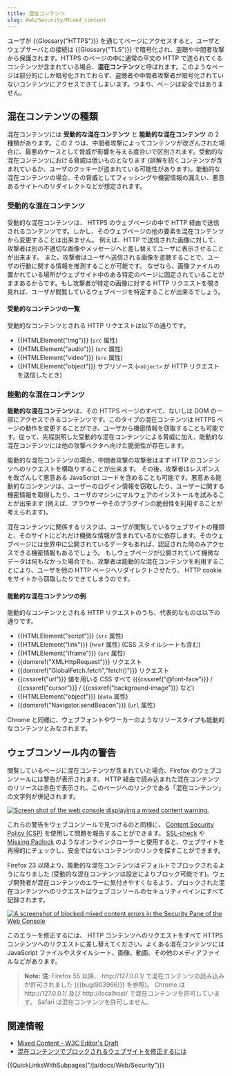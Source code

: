 ```yaml
---
title: 混在コンテンツ
slug: Web/Security/Mixed_content
---
```

ユーザが {{Glossary("HTTPS")}} を通じてページにアクセスすると、ユーザとウェブサーバとの接続は {{Glossary("TLS")}} で暗号化され、盗聴や中間者攻撃から保護されます。HTTPS のページの中に通常の平文の HTTP で送られてくるコンテンツが含まれている場合、**混在コンテンツ**と呼ばれます。このようなページは部分的にしか暗号化されておらず、盗聴者や中間者攻撃者が暗号化されていないコンテンツにアクセスできてしまいます。つまり、ページは安全ではありません。

## 混在コンテンツの種類

混在コンテンツには **受動的な混在コンテンツ** と **能動的な混在コンテンツ** の 2 種類があります。この 2 つは、中間者攻撃によってコンテンツが改ざんされた場合に、最悪のケースとして脅威が影響を与える度合いで区別されます。受動的な混在コンテンツにおける脅威は低いものとなります (誤解を招くコンテンツが含まれているか、ユーザのクッキーが盗まれている可能性があります)。能動的な混在コンテンツの場合、その脅威としてフィッシングや機密情報の漏えい、悪意あるサイトへのリダイレクトなどが想定されます。

### 受動的な混在コンテンツ

受動的な混在コンテンツは、 HTTPS のウェブページの中で HTTP 経由で送信されるコンテンツです。しかし、そのウェブページの他の要素を混在コンテンツから変更することは出来ません。 例えば、HTTP で送信された画像に対して、攻撃者は別の不適切な画像やメッセージへと差し替えてユーザに表示させることが出来ます。 また、攻撃者はユーザへ送信される画像を盗聴することで、ユーザの行動に関する情報を推測することが可能です。 なぜなら、画像ファイルの置かれている場所がウェブサイト中のある特定のページに固定されていることがままあるからです。もし攻撃者が特定の画像に対する HTTP リクエストを覗き見れば、ユーザが閲覧しているウェブページを特定することが出来るでしょう。

#### 受動的なコンテンツの一覧

受動的なコンテンツとされる HTTP リクエストは以下の通りです。

- {{HTMLElement("img")}} (`src` 属性)
- {{HTMLElement("audio")}} (`src` 属性)
- {{HTMLElement("video")}} (`src` 属性)
- {{HTMLElement("object")}} サブリソース (`<object>` が HTTP リクエストを送信したとき)

### 能動的な混在コンテンツ

**能動的な混在コンテンツ**は、その HTTPS ページのすべて、ないしは DOM の一部にアクセスできるコンテンツです。このタイプの混在コンテンツは HTTPS ページの動作を変更することができ、ユーザから機密情報を窃取することも可能です。従って、先程説明した受動的な混在コンテンツによる脅威に加え、能動的な混在コンテンツには他の攻撃ベクタへ向けた脆弱性が存在します。

能動的な混在コンテンツの場合、中間者攻撃の攻撃者はまず HTTP のコンテンツへのリクエストを横取りすることが出来ます。 その後、攻撃者はレスポンスを改ざんして悪意ある JavaScript コードを含めることも可能です。悪意ある能動的なコンテンツは、ユーザーのログイン情報を窃取したり、ユーザーに関する機密情報を取得したり、ユーザのマシンにマルウェアのインストールを試みることが出来ます (例えば、ブラウザーやそのプラグインの脆弱性を利用することが考えられます)。

混在コンテンツに関係するリスクは、ユーザが閲覧しているウェブサイトの種類と、そのサイトにどれだけ機微な情報が含まれているかに依存します。そのウェブページには世界中に公開されているデータもあれば、認証された時のみアクセスできる機密情報もあるでしょう。 もしウェブページが公開されていて機微なデータは何もなかった場合でも、攻撃者は能動的な混在コンテンツを利用することにより、ユーザを他の HTTP ページへリダイレクトさせたり、 HTTP cookie をサイトから窃取したりできてしまうのです。

#### 能動的な混在コンテンツの例

能動的なコンテンツとされる HTTP リクエストのうち、代表的なものは以下の通りです。

- {{HTMLElement("script")}} (`src` 属性)
- {{HTMLElement("link")}} (`href` 属性) (CSS スタイルシートも含む)
- {{HTMLElement("iframe")}} (`src` 属性)
- {{domxref("XMLHttpRequest")}} リクエスト
- {{domxref("GlobalFetch.fetch","fetch()")}} リクエスト
- {{cssxref("url")}} 値を用いる CSS すべて ({{cssxref("@font-face")}} / {{cssxref("cursor")}} / {{cssxref("background-image")}} など)
- {{HTMLElement("object")}} (`data` 属性)
- {{domxref("Navigator.sendBeacon")}} (`url` 属性)

Chrome と同様に、ウェブフォントやワーカーのようなリソースタイプも能動的なコンテンツとみなされます。

## ウェブコンソール内の警告

閲覧しているページに混在コンテンツが含まれていた場合、Firefox のウェブコンソールには警告が表示されます。 HTTP 経由で読み込まれた混在コンテンツのリソースは赤色で表示され、このページへのリンクである「混在コンテンツ」の文字列が併記されます。

[![Screen shot of the web console displaying a mixed content warning.](Mixed_content_-_Net_pane.png)](Mixed_content_-_Net_pane.png)

これらの警告をウェブコンソールで見つけるのと同様に、 [Content Security Policy (CSP)](/ja/docs/Web/HTTP/CSP) を使用して問題を報告することができます。 [SSL-check](http://www.jitbit.com/sslcheck/) や [Missing Padlock](https://www.missingpadlock.com/) のようなオンラインクローラーと使用すると、ウェブサイトを再帰的にチェックし、安全ではないコンテンツのリンクを探すことができます。

Firefox 23 以降より、能動的な混在コンテンツはデフォルトでブロックされるようになりました (受動的な混在コンテンツは設定によりブロック可能です)。ウェブ開発者が混在コンテンツのエラーに気付きやすくなるよう、ブロックされた混在コンテンツへのリクエストはウェブコンソールのセキュリティペインにすべて記録されます。

[![A screenshot of blocked mixed content errors in the Security Pane of the Web Console](mixed_content_webconsole.png)](blocked-mixed-content-errors.png)

このエラーを修正するには、 HTTP コンテンツへのリクエストをすべて HTTPS コンテンツへのリクエストに差し替えてください。よくある混在コンテンツには JavaScript ファイルやスタイルシート、画像、動画、その他のメディアファイルなどがあります。

> **Note:** **注**: Firefox 55 以降、 http\://127.0.0.1/ で混在コンテンツの読み込みが許可されました ({{bug(903966)}} を参照)。 Chrome は http\://127.0.0.1/ 及び http\://localhost/ で混在コンテンツを許可しています。 Safari は混在コンテンツを許可しません。

## 関連情報

- [Mixed Content - W3C Editor's Draft](https://w3c.github.io/webappsec/specs/mixedcontent/)
- [混在コンテンツでブロックされるウェブサイトを修正するには](/ja/docs/Security/%E6%B7%B7%E5%9C%A8%E3%82%B3%E3%83%B3%E3%83%86%E3%83%B3%E3%83%84/How_to_fix_website_with_mixed_content)

{{QuickLinksWithSubpages("/ja/docs/Web/Security")}}
